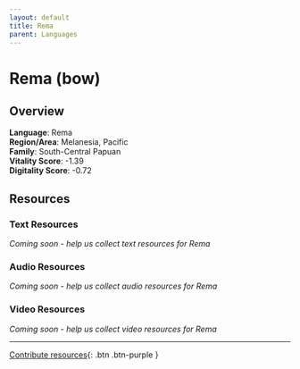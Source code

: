 ```yaml
---
layout: default
title: Rema
parent: Languages
---
```


# Rema (bow)

## Overview

**Language**: Rema  
**Region/Area**: Melanesia, Pacific  
**Family**: South-Central Papuan  
**Vitality Score**: -1.39  
**Digitality Score**: -0.72  

## Resources

### Text Resources
*Coming soon - help us collect text resources for Rema*

### Audio Resources
*Coming soon - help us collect audio resources for Rema*

### Video Resources
*Coming soon - help us collect video resources for Rema*

---

[Contribute resources](https://fairtrain.github.io/){: .btn .btn-purple }
